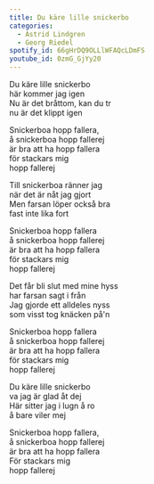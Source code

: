 ```yaml
---
title: Du käre lille snickerbo
categories:
  - Astrid Lindgren
  - Georg Riedel
spotify_id: 66gHrDQ9OLLlWFAQcLDmFS
youtube_id: 0zmG_GjYy20
---
```

Du käre lille snickerbo\
här kommer jag igen\
Nu är det bråttom, kan du tr\
nu är det klippt igen

Snickerboa hopp fallera,\
å snickerboa hopp fallerej\
är bra att ha hopp fallera\
för stackars mig\
hopp fallerej

Till snickerboa ränner jag\
när det är nåt jag gjort\
Men farsan löper också bra\
fast inte lika fort

Snickerboa hopp fallera\
å snickerboa hopp fallerej\
är bra att ha hopp fallera\
för stackars mig\
hopp fallerej 

Det får bli slut med mine hyss\
har farsan sagt i från\
Jag gjorde ett alldeles nyss\
som visst tog knäcken på'n

Snickerboa hopp fallera\
å snickerboa hopp fallerej\
är bra att ha hopp fallera\
för stackars mig\
hopp fallerej 

Du käre lille snickerbo\
va jag är glad åt dej\
Här sitter jag i lugn å ro\
å bare viler mej

Snickerboa hopp fallera,\
å snickerboa hopp fallerej\
är bra att ha hopp fallera\
För stackars mig\
hopp fallerej
